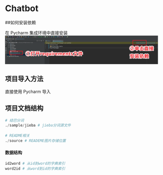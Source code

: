 # Chatbot

##如何安装依赖

在 Pycharm 集成环境中直接安装
![](source/2018-03-20-00-22-05.png)

## 项目导入方法

直接使用 Pycharm 导入

## 项目文档结构

```python
# 结巴分词
./sample/jieba # jieba分词源文件

# README相关
./source # READEME图片存储位置
```

#### 数据结构

```python
id2word # 从id到word的字典索引
word2id # 从word到id的字典索引
```
